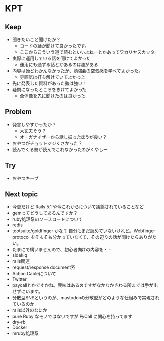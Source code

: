 # KPT

## Keep

- 聞きたいこと聞けたか？
  - コードの話が聞けて良かったです。
  - ここからこういう道で読むといいよねーとかあってワカリヤスカッタ。
- 実際に運用している話を聞けてよかった
  - 運用にも通ずる話とかあるのは趣がある
- 内容は殆どわかんなかったが、勉強会の空気感を学べてよかった。
  - 雰囲気は打ち解けていてよかった
- 先に発表した資料があった勢は強い！
- 疑問になったところをきけてよかった
  - 全体像を先に聞けたのは良かった

## Problem

- 発言しやすかったか？
  - 大丈夫そう？
  - オーガナイザーから話し振ったほうが良い？
- おやつがチョットジジくさかった？
- 読んでくる勢が読んでこれなかったのがくやしー

## Try

- おやつキープ

## Next topic

- 今更だけど Rails 5.1 や今これからについて議論されていることなど
- gemってどうしてあるんですか？
- ruby処理系のソースコードについて
- redis
- tootsuite/goldfinger かな？ 自分もまだ読めていないけれど。Webfinger protocol をそもそも分かっていなくて、その辺りの話が聞けたらありがたい。
- たまにで構いませんので、初心者向けの内容を・・
- sidekiq
- rails関連
- request/response document系
- Action Cableについて
- Twitter
- paycallとかですかね。興味はあるのですがなかなかさわる所までは手が出せずにいます。
- 分散型SNSというのが、mastodonの分散型がどのような仕組みで実現されているのか
- rails以外のなにか
- pure Ruby なモノではないですが PyCall に関心を持ってます
- dry-rb
- Docker
- mruby処理系

